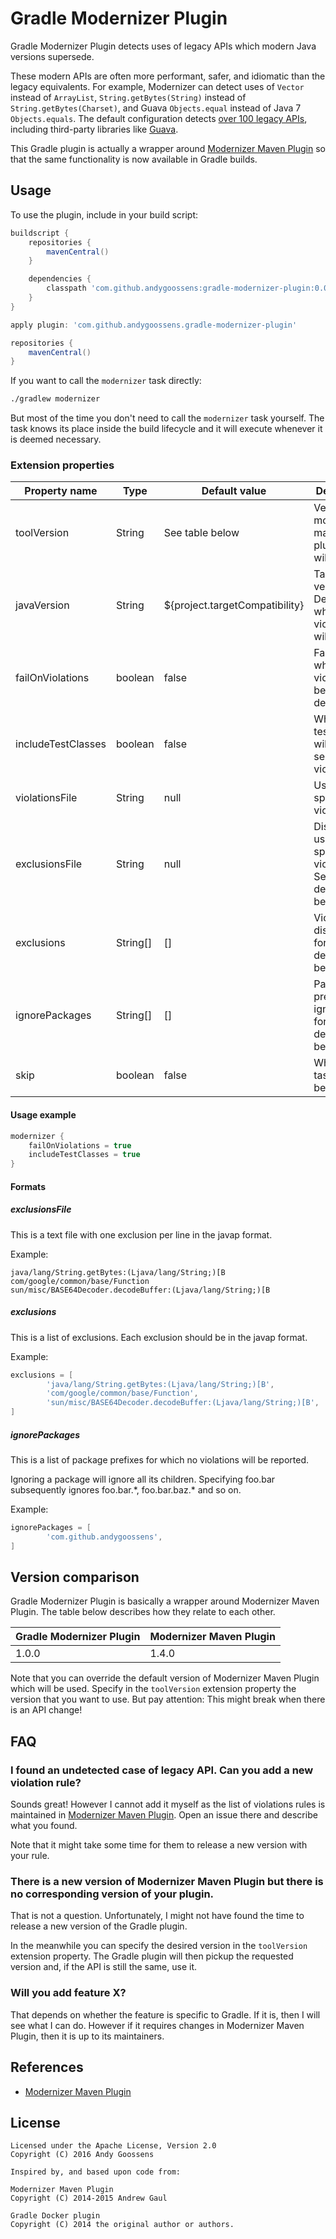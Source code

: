 # Gradle Modernizer Plugin

Gradle Modernizer Plugin detects uses of legacy APIs which modern Java versions
supersede.

These modern APIs are often more performant, safer, and idiomatic than the
legacy equivalents.
For example, Modernizer can detect uses of `Vector` instead of `ArrayList`,
`String.getBytes(String)` instead of `String.getBytes(Charset)`, and
Guava `Objects.equal` instead of Java 7 `Objects.equals`.
The default configuration detects
[over 100 legacy APIs](https://github.com/andrewgaul/modernizer-maven-plugin/blob/master/src/main/resources/modernizer.xml),
including third-party libraries like
[Guava](https://code.google.com/p/guava-libraries/).

This Gradle plugin is actually a wrapper around
[Modernizer Maven Plugin](https://github.com/andrewgaul/modernizer-maven-plugin/)
so that the same functionality is now available in Gradle builds.

## Usage

To use the plugin, include in your build script:

```groovy
buildscript {
    repositories {
        mavenCentral()
    }

    dependencies {
        classpath 'com.github.andygoossens:gradle-modernizer-plugin:0.0.1'
    }
}

apply plugin: 'com.github.andygoossens.gradle-modernizer-plugin'

repositories {
    mavenCentral()
}
```

If you want to call the `modernizer` task directly:
```bash
./gradlew modernizer
```

But most of the time you don't need to call the `modernizer` task yourself.
The task knows its place inside the build lifecycle and it will execute
whenever it is deemed necessary.

### Extension properties

| Property name    | Type   | Default value                | Description                                                     |
|------------------|--------|------------------------------|-----------------------------------------------------------------|
|toolVersion       |String  |See table below               |Version of modernizer-maven-plugin that will be used.            |
|javaVersion       |String  |${project.targetCompatibility}|Target Java version. Decides which violations will apply.        |
|failOnViolations  |boolean |false                         |Fail build when a violation has been detected.                   |
|includeTestClasses|boolean |false                         |Whether test classes will be searched for violations.            |
|violationsFile    |String  |null                          |User-specified violation file.                                   |
|exclusionsFile    |String  |null                          |Disables user-specified violations. See format description below.|
|exclusions        |String[]|[]                            |Violations to disable. See format description below.             |
|ignorePackages    |String[]|[]                            |Package prefixes to ignore. See format description below.        |
|skip              |boolean |false                         |Whether task should be skipped.                                  |

#### Usage example

```groovy
modernizer {
    failOnViolations = true
    includeTestClasses = true
}
```

#### Formats

##### exclusionsFile

This is a text file with one exclusion per line in the javap format.

Example:
```
java/lang/String.getBytes:(Ljava/lang/String;)[B
com/google/common/base/Function
sun/misc/BASE64Decoder.decodeBuffer:(Ljava/lang/String;)[B
```

##### exclusions

This is a list of exclusions. Each exclusion should be in the javap format.

Example:
```groovy
exclusions = [
        'java/lang/String.getBytes:(Ljava/lang/String;)[B',
        'com/google/common/base/Function',
        'sun/misc/BASE64Decoder.decodeBuffer:(Ljava/lang/String;)[B',
]
```

##### ignorePackages

This is a list of package prefixes for which no violations will be reported.

Ignoring a package will ignore all its children.
Specifying foo.bar subsequently ignores foo.bar.\*, foo.bar.baz.\* and so on.

Example:
```groovy
ignorePackages = [
        'com.github.andygoossens',
]
```

## Version comparison

Gradle Modernizer Plugin is basically a wrapper around Modernizer Maven Plugin.
The table below describes how they relate to each other.

| Gradle Modernizer Plugin | Modernizer Maven Plugin |
|--------------------------|-------------------------|
| 1.0.0                    | 1.4.0                   |

Note that you can override the default version of Modernizer Maven Plugin which will be used.
Specify in the `toolVersion` extension property the version that you want to use. But pay attention:
This might break when there is an API change!


## FAQ

### I found an undetected case of legacy API. Can you add a new violation rule?

Sounds great! However I cannot add it myself as the list of violations rules is maintained in
[Modernizer Maven Plugin](https://github.com/andrewgaul/modernizer-maven-plugin).
Open an issue there and describe what you found.

Note that it might take some time for them to release a new version with your rule.

### There is a new version of Modernizer Maven Plugin but there is no corresponding version of your plugin.

That is not a question. Unfortunately, I might not have found the time to release a new version of the Gradle plugin.

In the meanwhile you can specify the desired version in the `toolVersion` extension property.
The Gradle plugin will then pickup the requested version and, if the API is still the same, use it.

### Will you add feature X?

That depends on whether the feature is specific to Gradle. If it is, then I will see what I can do.
However if it requires changes in Modernizer Maven Plugin, then it is up to its maintainers.


## References

* [Modernizer Maven Plugin](https://github.com/andrewgaul/modernizer-maven-plugin) 

## License

```
Licensed under the Apache License, Version 2.0
Copyright (C) 2016 Andy Goossens

Inspired by, and based upon code from:

Modernizer Maven Plugin
Copyright (C) 2014-2015 Andrew Gaul

Gradle Docker plugin
Copyright (C) 2014 the original author or authors.
```